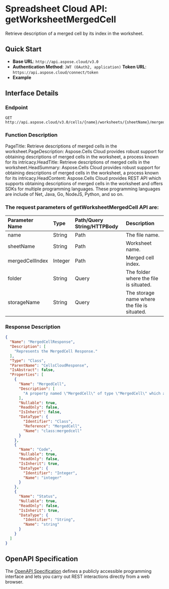 # **Spreadsheet Cloud API: getWorksheetMergedCell**

Retrieve description of a merged cell by its index in the worksheet. 


## **Quick Start**

- **Base URL**: `http://api.aspose.cloud/v3.0`
- **Authentication Method**: `JWT (OAuth2, application)`  **Token URL**: `https://api.aspose.cloud/connect/token`
- **Example** 

## **Interface Details**

### **Endpoint** 

```
GET http://api.aspose.cloud/v3.0/cells/{name}/worksheets/{sheetName}/mergedCells/{mergedCellIndex}
```
### **Function Description**
PageTitle: Retrieve descriptions of merged cells in the worksheet.PageDescription: Aspose.Cells Cloud provides robust support for obtaining descriptions of merged cells in the worksheet, a process known for its intricacy.HeadTitle: Retrieve descriptions of merged cells in the worksheet.HeadSummary: Aspose.Cells Cloud provides robust support for obtaining descriptions of merged cells in the worksheet, a process known for its intricacy.HeadContent: Aspose.Cells Cloud provides REST API which supports obtaining descriptions of merged cells in the worksheet and offers SDKs for multiple programming languages. These programming languages are include of Net, Java, Go, NodeJS, Python, and so on.

### The request parameters of **getWorksheetMergedCell** API are: 

| Parameter Name | Type | Path/Query String/HTTPBody | Description | 
| :- | :- | :- |:- | 
|name|String|Path|The file name.|
|sheetName|String|Path|Worksheet name.|
|mergedCellIndex|Integer|Path|Merged cell index.|
|folder|String|Query|The folder where the file is situated.|
|storageName|String|Query|The storage name where the file is situated.|

### **Response Description**
```json
{
  "Name": "MergedCellResponse",
  "Description": [
    "Represents the MergedCell Response."
  ],
  "Type": "Class",
  "ParentName": "CellsCloudResponse",
  "IsAbstract": false,
  "Properties": [
    {
      "Name": "MergedCell",
      "Description": [
        "A property named \"MergedCell\" of type \"MergedCell\" which allows getting and setting its value."
      ],
      "Nullable": true,
      "ReadOnly": false,
      "IsInherit": false,
      "DataType": {
        "Identifier": "Class",
        "Reference": "MergedCell",
        "Name": "class:mergedcell"
      }
    },
    {
      "Name": "Code",
      "Nullable": true,
      "ReadOnly": false,
      "IsInherit": true,
      "DataType": {
        "Identifier": "Integer",
        "Name": "integer"
      }
    },
    {
      "Name": "Status",
      "Nullable": true,
      "ReadOnly": false,
      "IsInherit": true,
      "DataType": {
        "Identifier": "String",
        "Name": "string"
      }
    }
  ]
}
```


## OpenAPI Specification

The [OpenAPI Specification](https://reference.aspose.cloud/cells/#/WorksheetsController/GetWorksheetMergedCell) defines a publicly accessible programming interface and lets you carry out REST interactions directly from a web browser.

